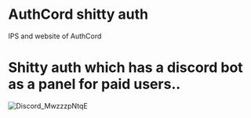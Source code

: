# AuthCord shitty auth
IPS and website of AuthCord


# Shitty auth which has a discord bot as a panel for paid users..

![Discord_MwzzzpNtqE](https://user-images.githubusercontent.com/47867642/217042018-b785dd29-953d-45be-8eef-e17dcb1896fd.png)
